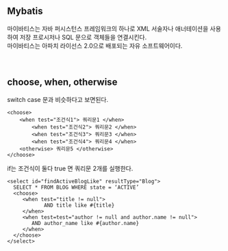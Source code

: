 ## Mybatis
마이바티스는 자바 퍼시스턴스 프레임워크의 하나로 XML 서술자나 애너테이션을 사용하여 저장 프로시저나 SQL 문으로 객체들을 연결시킨다.  
마이바티스는 아파치 라이선스 2.0으로 배포되는 자유 소프트웨어이다.  
<br><br>
## choose, when, otherwise
switch case 문과 비슷하다고 보면된다.
```
<choose>
	<when test="조건식1"> 쿼리문1 </when>
    	<when test="조건식2"> 쿼리문2 </when>
    	<when test="조건식3"> 쿼리문3 </when>
    	<when test="조건식4"> 쿼리문4 </when>
	<otherwise> 쿼리문5 </otherwise>
</choose>  
```
if는 조건식이 둘다 true 면 쿼리문 2개를 실행한다.
```
<select id="findActiveBlogLike" resultType="Blog">
  SELECT * FROM BLOG WHERE state = ‘ACTIVE’
  <choose>
 	 <when test="title != null">
    		AND title like #{title}    
   	 </when>
 	 <when test=test="author != null and author.name != null">
  	  	AND author_name like #{author.name}    
  	 </when>    
  </choose>
</select>
```
<br><br>

